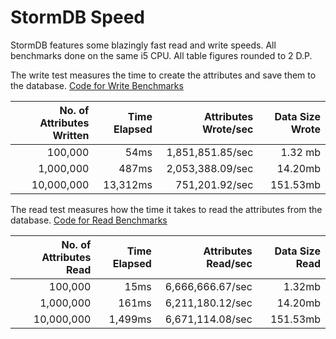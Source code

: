 # StormDB Speed

StormDB features some blazingly fast read and write speeds. All benchmarks done on the same i5 CPU. All table figures rounded to 2 D.P.

The write test measures the time to create the attributes and save them to the database. [Code for Write Benchmarks](../benchmarks/writeBenchmark.js)

| No. of Attributes Written | Time Elapsed | Attributes Wrote/sec | Data Size Wrote |
|--------------------------:|-------------:|---------------------:|----------------:|
|                   100,000 |         54ms |     1,851,851.85/sec |         1.32 mb |
|                 1,000,000 |        487ms |     2,053,388.09/sec |         14.20mb |
|                10,000,000 |     13,312ms |       751,201.92/sec |        151.53mb |

The read test measures how the time it takes to read the attributes from the database. [Code for Read Benchmarks](../benchmarks/readBenchmark.js)

| No. of Attributes Read | Time Elapsed | Attributes Read/sec | Data Size Read |
|-----------------------:|-------------:|--------------------:|---------------:|
|                100,000 |         15ms |    6,666,666.67/sec |         1.32mb |
|              1,000,000 |        161ms |    6,211,180.12/sec |        14.20mb |
|             10,000,000 |      1,499ms |    6,671,114.08/sec |       151.53mb |
